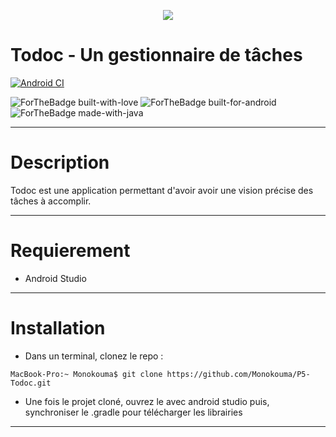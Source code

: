 <p align=center> 
  <img src="https://user.oc-static.com/upload/2019/04/05/1554449944338_icon-left-font%20copie%202.png">
</p>

# Todoc - Un gestionnaire de tâches

[![Android CI](https://github.com/Monokouma/P5-Todoc/actions/workflows/android.yml/badge.svg)](https://github.com/Monokouma/P5-Todoc/actions/workflows/android.yml)

![ForTheBadge built-with-love](http://ForTheBadge.com/images/badges/built-with-love.svg) ![ForTheBadge built-for-android](https://forthebadge.com/images/badges/built-for-android.svg) ![ForTheBadge made-with-java](https://forthebadge.com/images/badges/made-with-java.svg)
***

# Description

Todoc est une application permettant d'avoir avoir une vision précise des tâches à
accomplir.
***

# Requierement

- Android Studio
***

# Installation

- Dans un terminal, clonez le repo : 
```console
MacBook-Pro:~ Monokouma$ git clone https://github.com/Monokouma/P5-Todoc.git
```
- Une fois le projet cloné, ouvrez le avec android studio puis, synchroniser le .gradle pour télécharger les librairies
***
